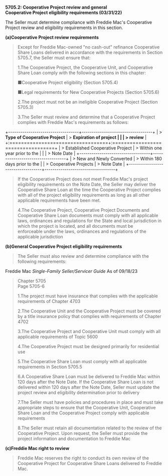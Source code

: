 **5705.2: Cooperative Project review and general**\
**Cooperative Project eligibility requirements (03/31/22)**

The Seller must determine compliance with Freddie Mac's Cooperative
Project review and eligibility requirements in this section.

**(a)Cooperative Project review requirements**

> Except for Freddie Mac-owned "no cash-out" refinance Cooperative Share
> Loans delivered in accordance with the requirements in Section 5705.7,
> the Seller must ensure that:
>
> 1.The Cooperative Project, the Cooperative Unit, and Cooperative Share
> Loan comply with the following sections in this chapter:
>
> ■Cooperative Project eligibility (Section 5705.4)
>
> ■Legal requirements for New Cooperative Projects (Section 5705.6)
>
> 2.The project must not be an ineligible Cooperative Project (Section
> 5705.3)
>
> 3.The Seller must review and determine that a Cooperative Project
> complies with Freddie Mac's requirements as follows:

+-----------------------------------+-----------------------------------+
| > **Type of Cooperative Project** | > **Expiration of project         |
|                                   | > review**                        |
+:==================================+:==================================+
| > Established Cooperative Project | > Within one year prior to the    |
|                                   | > Note Date                       |
+-----------------------------------+-----------------------------------+
| > New and Newly Converted         | > Within 180 days prior to the    |
| > Cooperative Projects            | > Note Date                       |
+-----------------------------------+-----------------------------------+

> If the Cooperative Project does not meet Freddie Mac's project
> eligibility requirements on the Note Date, the Seller may deliver the
> Cooperative Share Loan at the time the Cooperative Project complies
> with all of the project eligibility requirements as long as all other
> applicable requirements have been met.
>
> 4.The Cooperative Project, Cooperative Project Documents and
> Cooperative Share Loan documents must comply with all applicable laws,
> ordinances and regulations for the State and local jurisdiction in
> which the project is located, and all documents must be\
> enforceable under the laws, ordinances and regulations of the
> applicable jurisdiction

**(b)General Cooperative Project eligibility requirements**

> The Seller must also review and determine compliance with the
> following requirements:

Freddie Mac *Single-Family Seller/Servicer Guide* As of 09/18/23

> Chapter 5705\
> Page 5705-6
>
> 1.The project must have insurance that complies with the applicable
> requirements of Chapter 4703
>
> 2.The Cooperative Unit and the Cooperative Project must be covered by
> a title insurance policy that complies with requirements of Chapter
> 4702
>
> 3.The Cooperative Project and Cooperative Unit must comply with all
> applicable requirements of Topic 5600
>
> 4.The Cooperative Project must be designed primarily for residential
> use
>
> 5.The Cooperative Share Loan must comply with all applicable
> requirements in Section 5705.5
>
> 6.A Cooperative Share Loan must be delivered to Freddie Mac within 120
> days after the Note Date. If the Cooperative Share Loan is not
> delivered within 120 days after the Note Date, Seller must update the
> project review and eligibility determination prior to delivery
>
> 7.The Seller must have policies and procedures in place and must take
> appropriate steps to ensure that the Cooperative Unit, Cooperative
> Share Loan and the Cooperative Project comply with applicable
> requirements
>
> 8.The Seller must retain all documentation related to the review of
> the Cooperative Project. Upon request, the Seller must provide the
> project information and documentation to Freddie Mac

**(c)Freddie Mac right to review**

> Freddie Mac reserves the right to conduct its own review of the
> Cooperative Project for Cooperative Share Loans delivered to Freddie
> Mac.